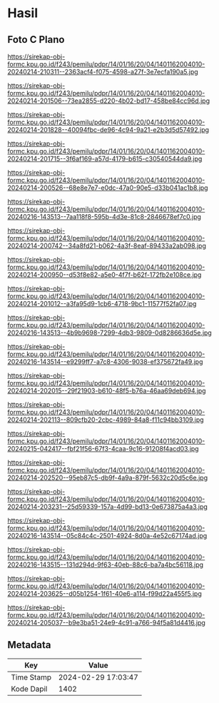 # Hasil

## Foto C Plano

https://sirekap-obj-formc.kpu.go.id/f243/pemilu/pdpr/14/01/16/20/04/1401162004010-20240214-210311--2363acf4-f075-4598-a27f-3e7ecfa190a5.jpg

https://sirekap-obj-formc.kpu.go.id/f243/pemilu/pdpr/14/01/16/20/04/1401162004010-20240214-201506--73ea2855-d220-4b02-bd17-458be84cc96d.jpg

https://sirekap-obj-formc.kpu.go.id/f243/pemilu/pdpr/14/01/16/20/04/1401162004010-20240214-201828--40094fbc-de96-4c94-9a21-e2b3d5d57492.jpg

https://sirekap-obj-formc.kpu.go.id/f243/pemilu/pdpr/14/01/16/20/04/1401162004010-20240214-201715--3f6af169-a57d-4179-b615-c30540544da9.jpg

https://sirekap-obj-formc.kpu.go.id/f243/pemilu/pdpr/14/01/16/20/04/1401162004010-20240214-200526--68e8e7e7-e0dc-47a0-90e5-d33b041ac1b8.jpg

https://sirekap-obj-formc.kpu.go.id/f243/pemilu/pdpr/14/01/16/20/04/1401162004010-20240216-143513--7aa118f8-595b-4d3e-81c8-2846678ef7c0.jpg

https://sirekap-obj-formc.kpu.go.id/f243/pemilu/pdpr/14/01/16/20/04/1401162004010-20240214-200742--34a8fd21-b062-4a3f-8eaf-89433a2ab098.jpg

https://sirekap-obj-formc.kpu.go.id/f243/pemilu/pdpr/14/01/16/20/04/1401162004010-20240214-200950--d53f8e82-a5e0-4f7f-b62f-172fb2e108ce.jpg

https://sirekap-obj-formc.kpu.go.id/f243/pemilu/pdpr/14/01/16/20/04/1401162004010-20240214-201012--a3fa95d9-1cb6-4718-9bc1-11577f52fa07.jpg

https://sirekap-obj-formc.kpu.go.id/f243/pemilu/pdpr/14/01/16/20/04/1401162004010-20240216-143513--4b9b9698-7299-4db3-9809-0d8286636d5e.jpg

https://sirekap-obj-formc.kpu.go.id/f243/pemilu/pdpr/14/01/16/20/04/1401162004010-20240216-143514--e9299ff7-a7c8-4306-9038-ef375672fa49.jpg

https://sirekap-obj-formc.kpu.go.id/f243/pemilu/pdpr/14/01/16/20/04/1401162004010-20240214-202015--29f21903-b610-48f5-b76a-46aa69deb694.jpg

https://sirekap-obj-formc.kpu.go.id/f243/pemilu/pdpr/14/01/16/20/04/1401162004010-20240214-202113--809cfb20-2cbc-4989-84a8-f11c94bb3109.jpg

https://sirekap-obj-formc.kpu.go.id/f243/pemilu/pdpr/14/01/16/20/04/1401162004010-20240215-042417--fbf21f56-67f3-4caa-9c16-91208f4acd03.jpg

https://sirekap-obj-formc.kpu.go.id/f243/pemilu/pdpr/14/01/16/20/04/1401162004010-20240214-202520--95eb87c5-db9f-4a9a-879f-5632c20d5c6e.jpg

https://sirekap-obj-formc.kpu.go.id/f243/pemilu/pdpr/14/01/16/20/04/1401162004010-20240214-203231--25d59339-157a-4d99-bd13-0e673875a4a3.jpg

https://sirekap-obj-formc.kpu.go.id/f243/pemilu/pdpr/14/01/16/20/04/1401162004010-20240216-143514--05c84c4c-2501-4924-8d0a-4e52c67174ad.jpg

https://sirekap-obj-formc.kpu.go.id/f243/pemilu/pdpr/14/01/16/20/04/1401162004010-20240216-143515--131d294d-9f63-40eb-88c6-ba7a4bc56118.jpg

https://sirekap-obj-formc.kpu.go.id/f243/pemilu/pdpr/14/01/16/20/04/1401162004010-20240214-203625--d05b1254-1f61-40e6-a114-f99d22a455f5.jpg

https://sirekap-obj-formc.kpu.go.id/f243/pemilu/pdpr/14/01/16/20/04/1401162004010-20240214-205037--b9e3ba51-24e9-4c91-a766-94f5a81d4416.jpg


## Metadata

| Key        | Value               |
| ---------- | ------------------- |
| Time Stamp | 2024-02-29 17:03:47 |
| Kode Dapil | 1402                |



